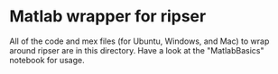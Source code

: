# Matlab wrapper for ripser

All of the code and mex files (for Ubuntu, Windows, and Mac) to wrap around ripser are in this directory.  Have a look at the "MatlabBasics" notebook for usage.
